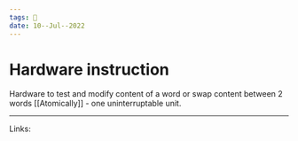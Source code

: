 ```yaml
---
tags: 🌱
date: 10--Jul--2022
---
```


# Hardware instruction

Hardware to test and modify content of a word or swap content between 2 words [[Atomically]] - one uninterruptable unit.

---
Links: 